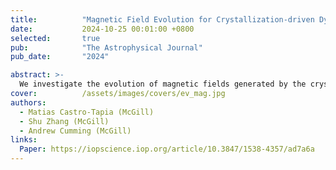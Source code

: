 ```yaml
---
title:          "Magnetic Field Evolution for Crystallization-driven Dynamos in C/O White Dwarfs"
date:           2024-10-25 00:01:00 +0800
selected:       true
pub:            "The Astrophysical Journal"
pub_date:       "2024"

abstract: >-
  We investigate the evolution of magnetic fields generated by the crystallization-driven dynamo in carbon–oxygen white dwarfs (WDs) with masses ≲1.05 M⊙. We find that the crystallization-driven dynamo theory could explain only magnetic C/O WDs with field strengths less than a few megagauss.
cover:          /assets/images/covers/ev_mag.jpg
authors:
  - Matias Castro-Tapia (McGill)
  - Shu Zhang (McGill) 
  - Andrew Cumming (McGill)
links:
  Paper: https://iopscience.iop.org/article/10.3847/1538-4357/ad7a6a
---
```

